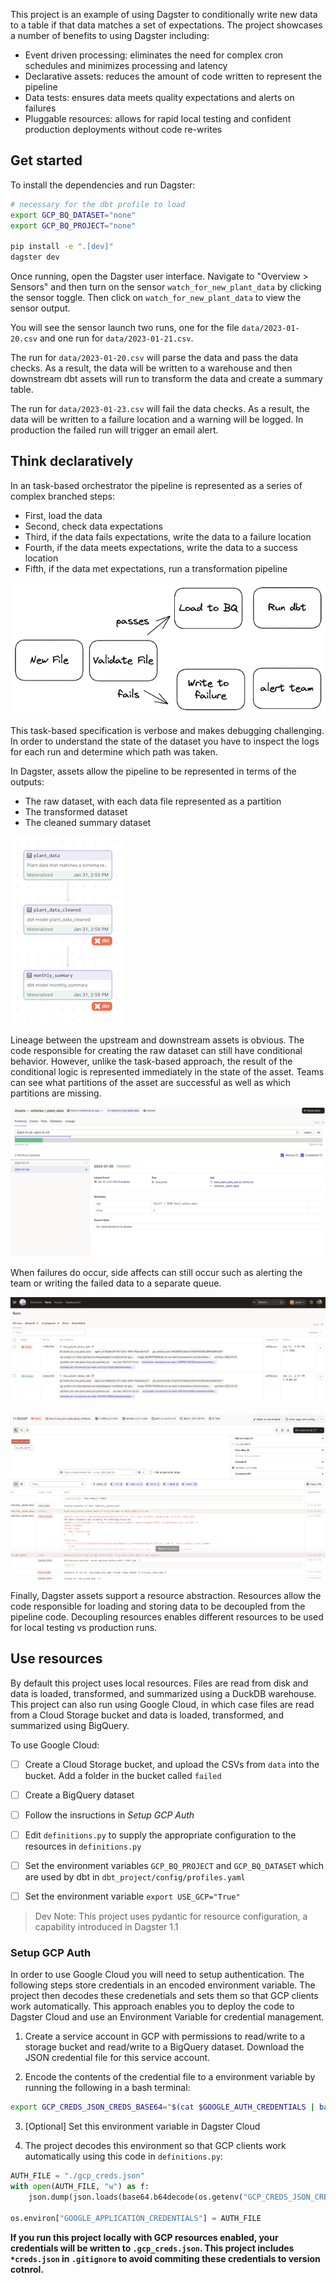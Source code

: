 
This project is an example of using Dagster to conditionally write new data to a table if that data matches a set of expectations. The project showcases a number of benefits to using Dagster including: 

- Event driven processing: eliminates the need for complex cron schedules and minimizes processing and latency
- Declarative assets: reduces the amount of code written to represent the pipeline 
- Data tests: ensures data meets quality expectations and alerts on failures
- Pluggable resources: allows for rapid local testing and confident production deployments without code re-writes


## Get started

To install the dependencies and run Dagster:

```bash
# necessary for the dbt profile to load
export GCP_BQ_DATASET="none"
export GCP_BQ_PROJECT="none"

pip install -e ".[dev]"
dagster dev
```

Once running, open the Dagster user interface. Navigate to "Overview > Sensors" and then turn on the sensor `watch_for_new_plant_data` by clicking the sensor toggle. Then click on `watch_for_new_plant_data` to view the sensor output. 

You will see the sensor launch two runs, one for the file `data/2023-01-20.csv` and one run for `data/2023-01-21.csv`.

The run for `data/2023-01-20.csv` will parse the data and pass the data checks. As a result, the data will be written to a warehouse and then downstream dbt assets will run to transform the data and create a summary table.

The run for `data/2023-01-23.csv` will fail the data checks. As a result, the data will be written to a failure location and a warning will be logged. In production the failed run will trigger an email alert.

## Think declaratively 

In an task-based orchestrator the pipeline is represented as a series of complex branched steps:

- First, load the data 
- Second, check data expectations 
- Third, if the data fails expectations, write the data to a failure location 
- Fourth, if the data meets expectations, write the data to a success location 
- Fifth, if the data met expectations, run a transformation pipeline   

![](tasks.png)

This task-based specification is verbose and makes debugging challenging. In order to understand the state of the dataset you have to inspect the logs for each run and determine which path was taken. 

In Dagster, assets allow the pipeline to be represented in terms of the outputs:  

- The raw dataset, with each data file represented as a partition  
- The transformed dataset  
- The cleaned summary dataset 

![](assets.png)

Lineage between the upstream and downstream assets is obvious. The code responsible for creating the raw dataset can still have conditional behavior. However, unlike the task-based approach, the result of the conditional logic is represented immediately in the state of the asset. Teams can see what partitions of the asset are successful as well as which partitions are missing. 

![](asset_view.png)

When failures do occur, side affects can still occur such as alerting the team or writing the failed data to a separate queue.

![](runs.png)

![](handling_failure.png)

Finally, Dagster assets support a resource abstraction. Resources allow the code responsible for loading and storing data to be decoupled from the pipeline code. Decoupling resources enables different resources to be used for local testing vs production runs.

## Use resources

By default this project uses local resources. Files are read from disk and data is loaded, transformed, and summarized using a DuckDB warehouse. This project can also run using Google Cloud, in which case files are read from a Cloud Storage bucket and data is loaded, transformed, and summarized using BigQuery. 

To use Google Cloud: 

- [ ] Create a Cloud Storage bucket, and upload the CSVs from `data` into the bucket. Add a folder in the bucket called `failed`
- [ ] Create a BigQuery dataset
- [ ] Follow the insructions in *Setup GCP Auth*
- [ ] Edit `definitions.py` to supply the appropriate configuration to the resources in `definitions.py`
- [ ] Set the environment variables `GCP_BQ_PROJECT` and `GCP_BQ_DATASET` which are used by dbt in `dbt_project/config/profiles.yaml`

- [ ] Set the environment variable `export USE_GCP="True"`

> Dev Note: This project uses pydantic for resource configuration, a capability introduced in Dagster 1.1


### Setup GCP Auth

In order to use Google Cloud you will need to setup authentication. The following steps store credentials in an encoded environment variable. The project then decodes these credenetials and sets them so that GCP clients work automatically. This approach enables you to deploy the code to Dagster Cloud and use an Environment Variable for credential management. 

1. Create a service account in GCP with permissions to read/write to a storage bucket and read/write to a BigQuery dataset. Download the JSON credential file for this service account.

2. Encode the contents of the credential file to a environment variable by running the following in a bash terminal:

```bash
export GCP_CREDS_JSON_CREDS_BASE64="$(cat $GOOGLE_AUTH_CREDENTIALS | base64)"
```

3. [Optional] Set this environment variable in Dagster Cloud

4. The project decodes this environment so that GCP clients work automatically using this code in `definitions.py`: 

```python
AUTH_FILE = "./gcp_creds.json"
with open(AUTH_FILE, "w") as f:
    json.dump(json.loads(base64.b64decode(os.getenv("GCP_CREDS_JSON_CREDS_BASE64"))), f)

os.environ["GOOGLE_APPLICATION_CREDENTIALS"] = AUTH_FILE
```

**If you run this project locally with GCP resources enabled, your credentials will be written to `.gcp_creds.json`. This project includes `*creds.json` in `.gitignore` to avoid commiting these credentials to version cotnrol.** 

